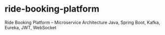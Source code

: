 # ride-booking-platform
Ride Booking Platform – Microservice Architecture Java, Spring Boot, Kafka, Eureka, JWT, WebSocket
